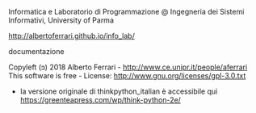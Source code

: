 Informatica e Laboratorio di Programmazione @ Ingegneria dei Sistemi Informativi, University of Parma

http://albertoferrari.github.io/info_lab/

documentazione

Copyleft (ɔ) 2018 Alberto Ferrari - http://www.ce.unipr.it/people/aferrari
This software is free - License: http://www.gnu.org/licenses/gpl-3.0.txt

- la versione originale di thinkpython_italian è accessibile qui
https://greenteapress.com/wp/think-python-2e/
